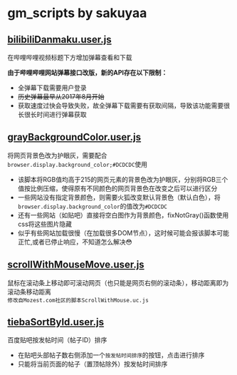 # gm_scripts by sakuyaa

## [bilibiliDanmaku.user.js](https://github.com/sakuyaa/gm_scripts/raw/master/bilibiliDanmaku.user.js)
在哔哩哔哩视频标题下方增加弹幕查看和下载

**由于哔哩哔哩网站弹幕接口改版，新的API存在以下限制：**
* 全弹幕下载需要用户登录
* ~~历史弹幕最早从2017年8月开始~~
* 获取速度过快会导致失败，故全弹幕下载需要有获取间隔，导致该功能需要很长很长时间进行弹幕获取

## [grayBackgroundColor.user.js](https://github.com/sakuyaa/gm_scripts/raw/master/grayBackgroundColor.user.js)
将网页背景色改为护眼灰，需要配合`browser.display.background_color;#DCDCDC`使用

* 该脚本将RGB值均高于215的网页元素的背景色改为护眼灰，分别将RGB三个值按比例压缩，使得原有不同颜色的网页背景色在改变之后可以进行区分
* 一些网站没有指定背景颜色，则需要火狐改变默认背景色（默认白色），将`browser.display.background_color`的值改为`#DCDCDC`
* 还有一些网站（如贴吧）直接将空白图作为背景颜色，fixNotGray()函数使用css将这些图片隐藏
* 似乎有些网站加载很慢（在加载很多DOM节点），这时候可能会报该脚本可能正忙,或者已停止响应，不知道怎么解决:flushed:

## [scrollWithMouseMove.user.js](https://github.com/sakuyaa/gm_scripts/raw/master/scrollWithMouseMove.user.js)
鼠标在滚动条上移动即可滚动网页（也只能是网页右侧的滚动条），移动距离即为滚动条移动距离<br />
`修改自Mozest.com社区的脚本ScrollWithMouse.uc.js`

## [tiebaSortById.user.js](https://github.com/sakuyaa/gm_scripts/raw/master/tiebaSortById.user.js)
百度贴吧按发帖时间（帖子ID）排序

* 在贴吧头部帖子数右侧添加一个`按发帖时间排序`的按钮，点击进行排序
* 只能将当前页面的帖子（置顶帖除外）按发帖时间排序
